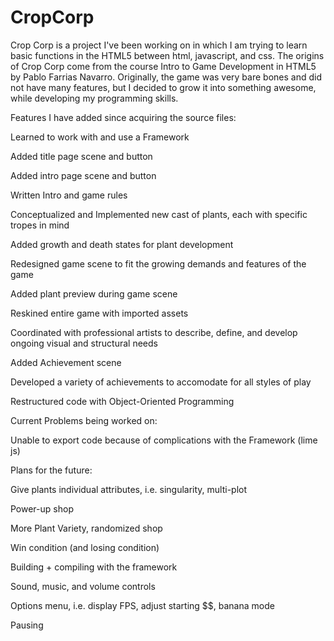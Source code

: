 # CropCorp

Crop Corp is a project I've been working on in which I am trying to learn basic functions in the HTML5 between html, javascript, and css. The origins of Crop Corp come from the course Intro to Game Development in HTML5 by Pablo Farrias Navarro. Originally, the game was very bare bones and did not have many features, but I decided to grow it into something awesome, while developing my programming skills. 

Features I have added since acquiring the source files:


Learned to work with and use a Framework

Added title page scene and button

Added intro page scene and button

Written Intro and game rules

Conceptualized and Implemented new cast of plants, each with specific tropes in mind

Added growth and death states for plant development

Redesigned game scene to fit the growing demands and features of the game

Added plant preview during game scene

Reskined entire game with imported assets 

Coordinated with professional artists to describe, define, and develop ongoing visual and structural needs

Added Achievement scene 

Developed a variety of achievements to accomodate for all styles of play 

Restructured code with Object-Oriented Programming
 

Current Problems being worked on:

Unable to export code because of complications with the Framework (lime js)


Plans for the future:

Give plants individual attributes, i.e. singularity, multi-plot

Power-up shop

More Plant Variety, randomized shop

Win condition (and losing condition)

Building + compiling with the framework

Sound, music, and volume controls

Options menu, i.e. display FPS, adjust starting $$, banana mode

Pausing
